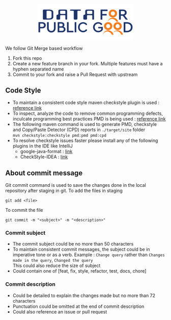 <p align="center">
<img src="./docs/cdpg.png" width="300">
</p>

We follow Git Merge based workflow
1. Fork this repo
2. Create a new feature branch in your fork. Multiple features must have a hyphen separated name
3. Commit to your fork and raise a Pull Request with upstream

## Code Style
- To maintain a consistent code style maven checkstyle plugin is used : [reference link](https://maven.apache.org/plugins/maven-checkstyle-plugin/index.html)
- To inspect, analyze the code to remove common programming defects,
  inculcate programming best practices PMD is being used : [reference link](https://maven.apache.org/plugins/maven-pmd-plugin/)
- The following maven command is used to generate PMD, checkstyle and Copy/Paste Detector (CPD) reports in `./target/site` folder
  <br> ```mvn checkstyle:checkstyle pmd:pmd pmd:cpd```
- To resolve checkstyle issues faster please install any of the following plugins in the IDE like IntelliJ
  - google-java-format : [link](https://github.com/google/google-java-format?tab=readme-ov-file)
  - CheckStyle-IDEA : [link](https://plugins.jetbrains.com/plugin/1065-checkstyle-idea)

## About commit message
Git commit command is used to save the changes done in the local repository after staging in git.
To add the files in staging
```
git add <file>
```
To commit the file
```
git commit -m "<subject>" -m "<description>"
```

### Commit subject
- The commit subject could be no more than 50 characters
- To maintain consistent commit messages, the subject could be in imperative tone or as a
  verb. Example : `Change query` rather than `Changes made in the query`, `Changed the query`
  <br> This could also reduce the size of subject
- Could contain one of [feat, fix, style, refactor, test, docs, chore]

### Commit description
- Could be detailed to explain the changes made but no more than 72 characters
- Punctuation could be omitted at the end of commit description
- Could also reference an issue or pull request
